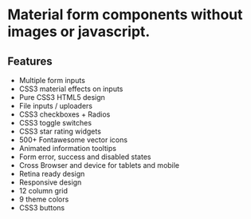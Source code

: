 # Material form components without images or javascript.

## Features
- Multiple form inputs
- CSS3 material effects on inputs
- Pure CSS3 HTML5 design
- File inputs / uploaders
- CSS3 checkboxes + Radios
- CSS3 toggle switches
- CSS3 star rating widgets
- 500+ Fontawesome vector icons
- Animated information tooltips
- Form error, success and disabled states
- Cross Browser and device for tablets and mobile
- Retina ready design
- Responsive design
- 12 column grid
- 9 theme colors
- CSS3 buttons